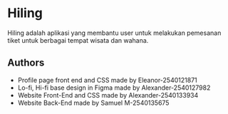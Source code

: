 # Hiling

Hiling adalah aplikasi yang membantu user untuk melakukan pemesanan tiket untuk berbagai tempat wisata dan wahana.

## Authors

- Profile page front end and CSS made by Eleanor-2540121871
- Lo-fi, Hi-fi base design in Figma made by Alexander-2540127982
- Website Front-End and CSS made by Alexander-2540133934
- Website Back-End made by Samuel M-2540135675
